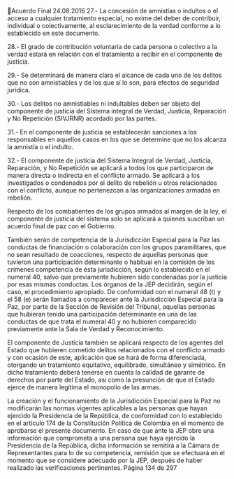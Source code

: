 Acuerdo Final 
24.08.2016 
27.- La concesión de amnistías o indultos o el acceso a cualquier tratamiento especial, no exime del deber 
de contribuir, individual o colectivamente, al esclarecimiento de la verdad conforme a lo establecido en 
este documento. 
 
28.- El grado de contribución voluntaria de cada persona o colectivo a la verdad estará en relación con el 
tratamiento a recibir en el componente de justicia. 
 
29.- Se determinará de manera clara el alcance de cada uno de los delitos que no son amnistiables y de 
los que sí lo son, para efectos de seguridad jurídica. 
 
30.- Los delitos no amnistiables ni indultables deben ser objeto del componente de justicia del Sistema 
integral de Verdad, Justicia, Reparación y No Repetición (SIVJRNR) acordado por las partes. 
 
31.- En el componente de justicia se establecerán sanciones a los responsables en aquellos casos en los 
que se determine que no los alcanza la amnistía o el indulto. 
 
32.- El componente de justicia del Sistema Integral de Verdad, Justicia, Reparación, y No Repetición se 
aplicará a todos los que participaron de manera directa o indirecta en el conflicto armado. Se aplicará a 
los investigados o condenados por el delito de rebelión u otros relacionados con el conflicto, aunque no 
pertenezcan a las organizaciones armadas en rebelión.  
 
Respecto de los combatientes de los grupos armados al margen de la ley, el componente de justicia del 
sistema solo se aplicará a quienes suscriban un acuerdo final de paz con el Gobierno. 
 
También  serán  de  competencia  de  la  Jurisdicción  Especial  para  la  Paz  las  conductas  de  financiación  o 
colaboración  con  los  grupos  paramilitares,  que  no  sean  resultado  de  coacciones,  respecto  de  aquellas 
personas  que  tuvieron  una  participación  determinante  o  habitual  en  la  comisión  de  los  crímenes 
competencia de ésta jurisdicción, según lo establecido en el numeral 40, salvo que previamente hubieren 
sido condenadas por la justicia por esas mismas conductas. Los órganos de la JEP decidirán, según el caso, 
el procedimiento apropiado. De conformidad con el numeral 48 (t) y el 58 (e) serán llamados a comparecer 
ante la Jurisdicción Especial para la Paz, por parte de la Sección de Revisión del Tribunal, aquellas personas 
que hubieran tenido una participación determinante en una de las conductas de que trata el numeral 40 
y no hubieren comparecido previamente ante la Sala de Verdad y Reconocimiento. 
 
El componente de Justicia también se aplicará respecto de los agentes del Estado que hubieren cometido 
delitos  relacionados  con  el  conflicto  armado  y  con  ocasión  de  este,  aplicación  que  se  hará  de  forma 
diferenciada,  otorgando  un  tratamiento  equitativo,  equilibrado,  simultáneo  y  simétrico.  En  dicho 
tratamiento deberá tenerse en cuenta la calidad de garante de derechos por parte del Estado, así como 
la presunción de que el Estado ejerce de manera legítima el monopolio de las armas. 
 
La creación y el funcionamiento de la Jurisdicción Especial para la Paz no modificarán las normas vigentes 
aplicables  a  las  personas  que  hayan  ejercido  la  Presidencia  de  la  República,  de  conformidad  con  lo 
establecido  en  el  artículo  174  de  la  Constitución  Política  de  Colombia  en  el  momento  de  aprobarse  el 
presente documento. En caso de que ante la JEP obre una información que comprometa a una persona 
que  haya  ejercido  la  Presidencia  de  la  República,  dicha  información  se  remitirá  a  la  Cámara  de 
Representantes para lo de su competencia, remisión que se efectuará en el momento que se considere 
adecuado por la JEP, después de haber realizado las verificaciones pertinentes. 
Página 134 de 297 
 


